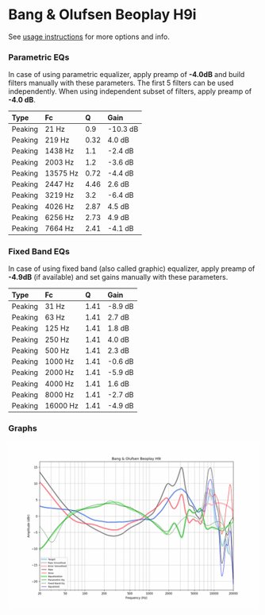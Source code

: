 # Bang & Olufsen Beoplay H9i
See [usage instructions](https://github.com/jaakkopasanen/AutoEq#usage) for more options and info.

### Parametric EQs
In case of using parametric equalizer, apply preamp of **-4.0dB** and build filters manually
with these parameters. The first 5 filters can be used independently.
When using independent subset of filters, apply preamp of **-4.0 dB**.

| Type    | Fc       |    Q | Gain     |
|:--------|:---------|:-----|:---------|
| Peaking | 21 Hz    | 0.9  | -10.3 dB |
| Peaking | 219 Hz   | 0.32 | 4.0 dB   |
| Peaking | 1438 Hz  | 1.1  | -2.4 dB  |
| Peaking | 2003 Hz  | 1.2  | -3.6 dB  |
| Peaking | 13575 Hz | 0.72 | -4.4 dB  |
| Peaking | 2447 Hz  | 4.46 | 2.6 dB   |
| Peaking | 3219 Hz  | 3.2  | -6.4 dB  |
| Peaking | 4026 Hz  | 2.87 | 4.5 dB   |
| Peaking | 6256 Hz  | 2.73 | 4.9 dB   |
| Peaking | 7664 Hz  | 2.41 | -4.1 dB  |

### Fixed Band EQs
In case of using fixed band (also called graphic) equalizer, apply preamp of **-4.9dB**
(if available) and set gains manually with these parameters.

| Type    | Fc       |    Q | Gain    |
|:--------|:---------|:-----|:--------|
| Peaking | 31 Hz    | 1.41 | -8.9 dB |
| Peaking | 63 Hz    | 1.41 | 2.7 dB  |
| Peaking | 125 Hz   | 1.41 | 1.8 dB  |
| Peaking | 250 Hz   | 1.41 | 4.0 dB  |
| Peaking | 500 Hz   | 1.41 | 2.3 dB  |
| Peaking | 1000 Hz  | 1.41 | -0.6 dB |
| Peaking | 2000 Hz  | 1.41 | -5.9 dB |
| Peaking | 4000 Hz  | 1.41 | 1.6 dB  |
| Peaking | 8000 Hz  | 1.41 | -2.7 dB |
| Peaking | 16000 Hz | 1.41 | -4.9 dB |

### Graphs
![](./Bang%20&%20Olufsen%20Beoplay%20H9i.png)